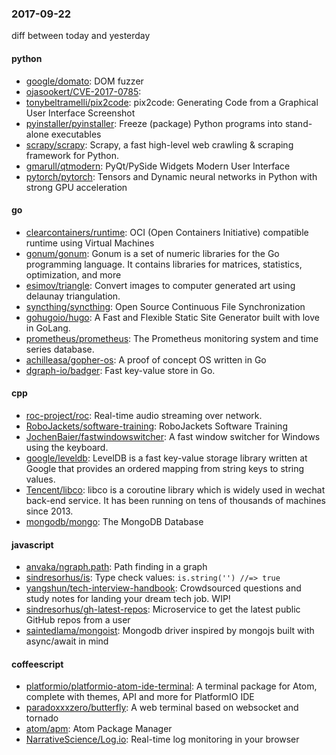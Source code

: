 ### 2017-09-22
diff between today and yesterday

#### python
* [google/domato](https://github.com/google/domato): DOM fuzzer
* [ojasookert/CVE-2017-0785](https://github.com/ojasookert/CVE-2017-0785): 
* [tonybeltramelli/pix2code](https://github.com/tonybeltramelli/pix2code): pix2code: Generating Code from a Graphical User Interface Screenshot
* [pyinstaller/pyinstaller](https://github.com/pyinstaller/pyinstaller): Freeze (package) Python programs into stand-alone executables
* [scrapy/scrapy](https://github.com/scrapy/scrapy): Scrapy, a fast high-level web crawling & scraping framework for Python.
* [gmarull/qtmodern](https://github.com/gmarull/qtmodern): PyQt/PySide Widgets Modern User Interface
* [pytorch/pytorch](https://github.com/pytorch/pytorch): Tensors and Dynamic neural networks in Python with strong GPU acceleration

#### go
* [clearcontainers/runtime](https://github.com/clearcontainers/runtime): OCI (Open Containers Initiative) compatible runtime using Virtual Machines
* [gonum/gonum](https://github.com/gonum/gonum): Gonum is a set of numeric libraries for the Go programming language. It contains libraries for matrices, statistics, optimization, and more
* [esimov/triangle](https://github.com/esimov/triangle): Convert images to computer generated art using delaunay triangulation.
* [syncthing/syncthing](https://github.com/syncthing/syncthing): Open Source Continuous File Synchronization
* [gohugoio/hugo](https://github.com/gohugoio/hugo): A Fast and Flexible Static Site Generator built with love in GoLang.
* [prometheus/prometheus](https://github.com/prometheus/prometheus): The Prometheus monitoring system and time series database.
* [achilleasa/gopher-os](https://github.com/achilleasa/gopher-os): A proof of concept OS written in Go
* [dgraph-io/badger](https://github.com/dgraph-io/badger): Fast key-value store in Go.

#### cpp
* [roc-project/roc](https://github.com/roc-project/roc): Real-time audio streaming over network.
* [RoboJackets/software-training](https://github.com/RoboJackets/software-training): RoboJackets Software Training
* [JochenBaier/fastwindowswitcher](https://github.com/JochenBaier/fastwindowswitcher): A fast window switcher for Windows using the keyboard.
* [google/leveldb](https://github.com/google/leveldb): LevelDB is a fast key-value storage library written at Google that provides an ordered mapping from string keys to string values.
* [Tencent/libco](https://github.com/Tencent/libco): libco is a coroutine library which is widely used in wechat back-end service. It has been running on tens of thousands of machines since 2013.
* [mongodb/mongo](https://github.com/mongodb/mongo): The MongoDB Database

#### javascript
* [anvaka/ngraph.path](https://github.com/anvaka/ngraph.path): Path finding in a graph
* [sindresorhus/is](https://github.com/sindresorhus/is): Type check values: `is.string('') //=> true`
* [yangshun/tech-interview-handbook](https://github.com/yangshun/tech-interview-handbook):  Crowdsourced questions and study notes for landing your dream tech job. WIP!
* [sindresorhus/gh-latest-repos](https://github.com/sindresorhus/gh-latest-repos): Microservice to get the latest public GitHub repos from a user
* [saintedlama/mongoist](https://github.com/saintedlama/mongoist): Mongodb driver inspired by mongojs built with async/await in mind

#### coffeescript
* [platformio/platformio-atom-ide-terminal](https://github.com/platformio/platformio-atom-ide-terminal): A terminal package for Atom, complete with themes, API and more for PlatformIO IDE
* [paradoxxxzero/butterfly](https://github.com/paradoxxxzero/butterfly): A web terminal based on websocket and tornado
* [atom/apm](https://github.com/atom/apm): Atom Package Manager
* [NarrativeScience/Log.io](https://github.com/NarrativeScience/Log.io): Real-time log monitoring in your browser

